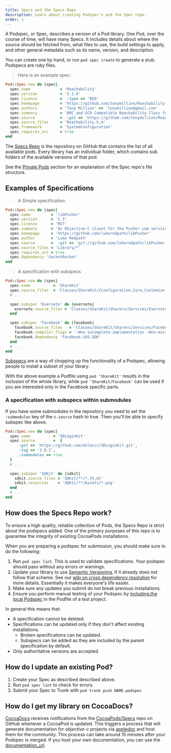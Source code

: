 ```yaml
---
title: Specs and the Specs Repo
description: Learn about creating Podspec's and the Spec repo.
order: 1
---
```


A Podspec, or Spec, describes a version of a Pod library. One Pod, over the course of time, will have many Specs. It includes details about where the source should be fetched from, what files to use, the build settings to apply, and other general metadata such as its name, version, and description.

You can create one by hand, or run `pod spec create` to generate a stub. Podspecs are ruby files.

> Here is an example spec:

```ruby
Pod::Spec.new do |spec|
  spec.name             = 'Reachability'
  spec.version          = '3.1.0'
  spec.license          =  :type => 'BSD' 
  spec.homepage         = 'https://github.com/tonymillion/Reachability'
  spec.authors          = 'Tony Million' => 'tonymillion@gmail.com'
  spec.summary          = 'ARC and GCD Compatible Reachability Class for iOS and OS X.'
  spec.source           =  :git => 'https://github.com/tonymillion/Reachability.git', :tag => 'v3.1.0' 
  spec.source_files     = 'Reachability.h,m'
  spec.framework        = 'SystemConfiguration'
  spec.requires_arc     = true
end
```

The [Specs Repo](https://github.com/CocoaPods/Specs) is the repository on GitHub that contains the list of all available pods. Every library has an individual folder, which contains sub folders of the available versions of that pod.  

See the [Private Pods](private-cocoapods.html) section for an explanation of the Spec repo's file structure.

## Examples of Specifications

> A Simple specification.

```ruby
Pod::Spec.new do |spec|
  spec.name         = 'libPusher'
  spec.version      = '1.3'
  spec.license      = 'MIT'
  spec.summary      = 'An Objective-C client for the Pusher.com service'
  spec.homepage     = 'https://github.com/lukeredpath/libPusher'
  spec.author       = 'Luke Redpath'
  spec.source       =  :git => 'git://github.com/lukeredpath/libPusher.git', :tag => 'v1.3'
  spec.source_files = 'Library/*'
  spec.requires_arc = true
  spec.dependency 'SocketRocket'
end
```

> A specification with subspecs

```ruby
Pod::Spec.new do |spec|
  spec.name          = 'ShareKit'
  spec.source_files  = 'Classes/ShareKit/{Configuration,Core,Customize UI,UI}/**/*.{h,m,c}'
  # ...

  spec.subspec 'Evernote' do |evernote|
    evernote.source_files = 'Classes/ShareKit/Sharers/Services/Evernote/**/*.{h,m}'
  end

  spec.subspec 'Facebook' do |facebook|
    facebook.source_files   = 'Classes/ShareKit/Sharers/Services/Facebook/**/*.{h,m}'
    facebook.compiler_flags = '-Wno-incomplete-implementation -Wno-missing-prototypes'
    facebook.dependency 'Facebook-iOS-SDK'
  end
  # ...
end
```

[Subspecs](/syntax/podspec.html#group_subspecs) are a way of chopping up the functionality of a Podspec, allowing people to install a subset of your library. 

With the above example a Podfile using `pod 'ShareKit'` results in the inclusion of the whole library, while `pod 'ShareKit/Facebook'` can be used if you are interested only in the Facebook specific parts.

### A specification with subspecs within submodules

If you have some submodules in the repository you need to set the `:submodules` key of the `s.source` hash to true.
Then you'll be able to specify subspec like above.

```ruby
Pod::Spec.new do |spec|
  spec.name          = 'SDLoginKit'
  spec.source        =  { 
      :git => 'https://github.com/dulaccc/SDLoginKit.git',
      :tag => '1.0.2', 
      :submodules => true 
  }
  # ...

  spec.subspec 'SDKit' do |sdkit|
    sdkit.source_files = 'SDKit/**/*.{h,m}'
    sdkit.resources    = 'SDKit/**/Assets/*.png'
  end
  # ...
end
```

## How does the Specs Repo work?

To ensure a high quality, reliable collection of Pods, the Specs Repo is
strict about the podspecs added. One of the primary purposes of this repo is to guarantee the integrity of existing
CocoaPods installations.

When you are preparing a podspec for submission, you should make sure to do the following:

1. Run `pod spec lint`. This is used to validate specifications. Your podspec should pass without any errors or warnings.
2. Update your library to use [Semantic Versioning](http://semver.org/), if it already does not follow that scheme. See our [wiki on cross dependency resolution](https://github.com/CocoaPods/Specs/wiki/Cross-dependencies-resolution-example) for more details. Essentially it makes everyone's life easier.
3. Make sure any updates you submit do not break previous installations.
4. Ensure you perform manual testing of your Podspec by [including the local Podspec](/syntax/podfile.html#pod) in the Podfile of a test project.

In general this means that:

- A specification cannot be deleted.
- Specifications can be updated only if they don't affect existing installations.
  - Broken specifications can be updated.
  - Subspecs can be added as they are included by the parent specification by default.
- Only authoritative versions are accepted.

## How do I update an existing Pod?

1. Create your Spec as described described above.
2. Run `pod spec lint` to check for errors.
3. Submit your Spec to Trunk with `pod trunk push NAME.podspec`

## How do I get my library on CocoaDocs?

[CocoaDocs](http://cocoadocs.org) receives notifications from the [CocoaPods/Specs](https://github.com/CocoaPods/Specs) repo on GitHub whenever a CocoaPod is updated. This triggers a process that will generate documentation for _objective-c_ projects via [appledoc](http://gentlebytes.com/appledoc/) and host them for the community. This process can take around 15 minutes after your Podspec is merged. If you host your own documentation, you can use the [documentation_url](/syntax/podspec.html#documentation_url).

